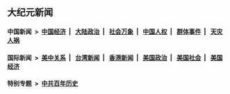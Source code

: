 ## 大纪元新闻

#### 中国新闻 &nbsp;>&nbsp; [中国经济](indexes/ncid283/README.md?06052045) &nbsp;| &nbsp; [大陆政治](indexes/ncid277/README.md?06052045) &nbsp;| &nbsp; [社会万象](indexes/ncid282/README.md?06052045) &nbsp;| &nbsp; [中国人权](indexes/ncid278/README.md?06052045) &nbsp;| &nbsp; [群体事件](indexes/ncid279/README.md?06052045) &nbsp;| &nbsp; [天灾人祸](indexes/ncid280/README.md?06052045)

#### 国际新闻 &nbsp;>&nbsp; [美中关系](indexes/nf1412576/README.md?06052045) &nbsp;| &nbsp; [台湾新闻](indexes/ncid1349361/README.md?06052045) &nbsp;| &nbsp; [香港新闻](indexes/ncid1349362/README.md?06052045) &nbsp;| &nbsp; [美国政治](indexes/ncid1078159/README.md?06052045) &nbsp;| &nbsp; [美国社会](indexes/ncid1078160/README.md?06052045) &nbsp;| &nbsp; [美国经济](indexes/ncid1078158/README.md?06052045)

#### 特别专题 &nbsp;>&nbsp; [中共百年历史](https://github.com/easy2view/epoch-special/blob/master/README.md?06052045)  
